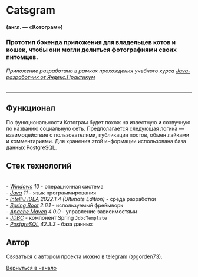 # Catsgram

#### (англ. — «Котограм»)

### Прототип бэкенда приложения для владельцев котов и кошек, чтобы они могли делиться фотографиями своих питомцев.

###### Приложение разработано в рамках прохождения учебного курса [Java-разработчик от Яндекс.Практикум](https://practicum.yandex.ru/java-developer/)

***

## Функционал

По функциональности Котограм будет похож на известную и созвучную по названию социальную сеть. 
Предполагается следующая логика — взаимодействие с пользователями, публикация постов, обмен
лайками и комментариями. Для хранения этой информации использована база данных PostgreSQL. 

## Стек технологий

<br>- *[Windows](https://www.microsoft.com/ru-ru/software-download/windows10) 10* - операционная
система
<br>- *[Java](https://www.java.com/ru/) 11* - язык программирования
<br>- *[IntelliJ IDEA](https://www.jetbrains.com/ru-ru/idea/download/?ysclid=l8l4s0cdro888284513#section=windows)
2022.1.4 (Ultimate Edition)* - среда разработки
<br>- *[Spring Boot](https://spring.io/) 2.6.1* - используемый фреймворк
<br>- *[Apache Maven](https://maven.apache.org/) 4.0.0* - управление зависимостями
<br>- *[JDBC](https://docs.spring.io/spring-framework/docs/current/javadoc-api/org/springframework/jdbc/core/JdbcTemplate.html)* -
компонент Spring `JdbcTemplate`
<br>- *[PostgreSQL](https://www.postgresql.org/) 42.3.3* - база данных

## Автор

Связаться с автором проекта можно в [telegram](https://web.telegram.org/) (@gorden73).

[Вернуться в начало](#catsgram)